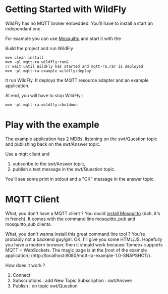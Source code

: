 # Getting Started with WildFly

WildFly has no MQTT broker embedded. You'll have to install a start an independant one.

For example you can use [Mosquitto](http://mosquitto.org) and start it with the

Build the project and run WildFly

    mvn clean install
    mvn -pl mqtt-ra wildfly:run&
    // wait until WildFly has started and mqtt-ra.rar is deployed
    mvn -pl mqtt-ra-example wildfly:deploy

It run WildFly. It deploys the MQTT resource adapter and an example application.

At end, you will have to stop WildFly :

    mvn -pl mqtt-ra wildfly:shutdown


# Play with the example

The example application has 2 MDBs, listening on the swt/Question topic and publishing back on the swt/Answer topic.

Use a mqtt client and

1. subscribe to the swt/Answer topic,
2. publish a text message in the swt/Question topic.

You'll see some print in stdout and a "OK" message in the answer topic.

# MQTT Client

What, you don't have a MQTT client ? You could [install Mosquitto](http://www.jtips.info/index.php?title=MQTT/Mosquitto) (bah, it's in french).
It comes with the command line mosquitto_pub and mosquitto_sub clients.

What, you don't wanna install this great command line tool ? You're probably not a backend guy/girl. OK, I'll give you some HTML/JS. Hopefully you
have a modern browser, then it should work because Tomee+ supports MQTT + WebSockets. The magic page is at the [root of the example application]
(http://localhost:8080/mqtt-ra-example-1.0-SNAPSHOT/).

How does it work ?

1. Connect
2. Subscriptions : add New Topic Subscription : swt/Answer
3. Publish : on topic swt/Question

